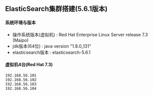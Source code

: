 ## ElasticSearch集群搭建(5.6.1版本)

#### 系统环境与版本

- 操作系统版本(虚拟机) : Red Hat Enterprise Linux Server release 7.3 (Maipo)
- jdk版本(64位) : java version "1.8.0_131"
- elasticsearch版本 : elasticsearch-5.6.1

#### 虚拟机4台(Red Hat 7.3)
```
192.168.56.101
192.168.56.102
192.168.56.103
192.168.56.104
```


